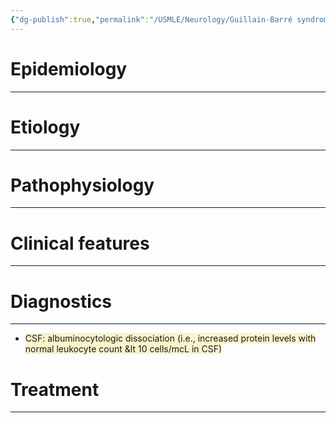 ```yaml
---
{"dg-publish":true,"permalink":"/USMLE/Neurology/Guillain-Barré syndrome/"}
---
```


# Epidemiology
---


# Etiology
---


# Pathophysiology
---


# Clinical features
---


# Diagnostics
---
- <span style="background:rgba(240, 200, 0, 0.2)">CSF: albuminocytologic dissociation (i.e., increased protein levels with normal leukocyte count &lt 10 cells/mcL in CSF)</span>

# Treatment
---

